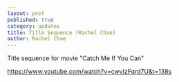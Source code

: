 ```yaml
---
layout: post
published: true
category: updates
title: Title Sequence (Rachel Chae)
author: Rachel Chae
---
```

Title sequence for movie "Catch Me If You Can"

https://www.youtube.com/watch?v=cwvIzFqrd7U&t=138s
